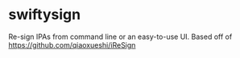 # swiftysign
Re-sign IPAs from command line or an easy-to-use UI. Based off of https://github.com/qiaoxueshi/iReSign


